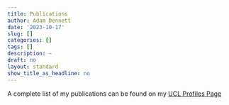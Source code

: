 ```yaml
---
title: Publications
author: Adam Dennett
date: '2023-10-17'
slug: []
categories: []
tags: []
description: ~
draft: no
layout: standard
show_title_as_headline: no
---
```


A complete list of my publications can be found on my [UCL Profiles Page](https://profiles.ucl.ac.uk/28795-adam-dennett/publications)

